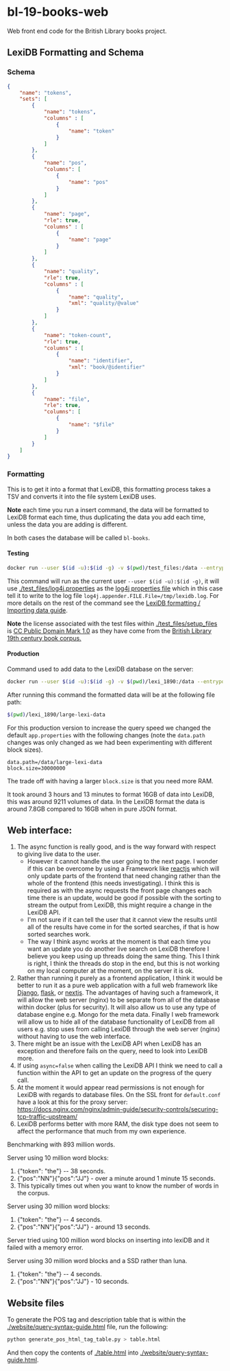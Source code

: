 # bl-19-books-web

Web front end code for the British Library books project.


## LexiDB Formatting and Schema

### Schema

``` json
{
    "name": "tokens",
    "sets": [
        {
            "name": "tokens",
            "columns" : [
                {
                    "name": "token"
                }
            ]
        },
        {
            "name": "pos",
            "columns": [
                {
                    "name": "pos"
                }
            ]
        },
        {
            "name": "page",
            "rle": true,
            "columns" : [
                {
                    "name": "page"
                }
            ]
        },
        {
            "name": "quality",
            "rle": true,
            "columns" : [
                {
                    "name": "quality",
                    "xml": "quality/@value"
                }
            ]
        },
        {
            "name": "token-count",
            "rle": true,
            "columns" : [
                {
                    "name": "identifier",
                    "xml": "book/@identifier"
                }
            ]
        },
        {
            "name": "file",
            "rle": true,
            "columns": [
                {
                    "name": "$file"
                }
            ]
        }
    ]
}
```

### Formatting

This is to get it into a format that LexiDB, this formatting process takes a TSV and converts it into the file system LexiDB uses.

**Note** each time you run a insert command, the data will be formatted to LexiDB format each time, thus duplicating the data you add each time, unless the data you are adding is different.

In both cases the database will be called `bl-books`.

#### Testing

``` bash
docker run --user $(id -u):$(id -g) -v $(pwd)/test_files:/data --entrypoint "java" --rm ghcr.io/ucrel/lexidb:0.1.1 -Dlog4j.configuration=file:/data/log4j.properties -cp lexidb-2.0.jar util/Insert /data/app.properties bl-books /data/setup_files/.conf.json /data/setup_files
```

This command will run as the current user `--user $(id -u):$(id -g)`, it will use [./test_files/log4j.properties](./test_files/log4j.properties) as the [log4j properties file](https://docs.oracle.com/cd/E29578_01/webhelp/cas_webcrawler/src/cwcg_config_log4j_file.html) which in this case tell it to write to the log file `log4j.appender.FILE.File=/tmp/lexidb.log`. For more details on the rest of the command see the [LexiDB formatting / Importing data guide](https://github.com/UCREL/lexidb#formatting--importing-data). 

**Note** the license associated with the test files within [./test_files/setup_files](./test_files/setup_files) is [CC Public Domain Mark 1.0](https://creativecommons.org/publicdomain/mark/1.0/) as they have come from the [British Library 19th century book corpus.](https://doi.org/10.21250/db14)


#### Production

Command used to add data to the LexiDB database on the server:

``` bash
docker run --user $(id -u):$(id -g) -v $(pwd)/lexi_1890:/data --entrypoint "java" --rm ghcr.io/ucrel/lexidb:0.1.1 -Dlog4j.configuration=file:/data/log4j.properties -cp lexidb-2.0.jar util/Insert /data/app.properties bl-books /data/.conf.json /data/alt_1890_english_books_spacy_output
```

After running this command the formatted data will be at the following file path:

``` bash
$(pwd)/lexi_1890/large-lexi-data
```

For this production version to increase the query speed we changed the default `app.properties` with the following changes (note the `data.path` changes was only changed as we had been experimenting with different block sizes).

```
data.path=/data/large-lexi-data
block.size=30000000
```

The trade off with having a larger `block.size` is that you need more RAM.

It took around 3 hours and 13 minutes to format 16GB of data into LexiDB, this was around 9211 volumes of data. In the LexiDB format the data is around 7.8GB compared to 16GB when in pure JSON format.

## Web interface:

1. The async function is really good, and is the way forward with respect to giving live data to the user. 
    * However it cannot handle the user going to the next page. I wonder if this can be overcome by using a Framework like [reactjs](https://reactjs.org/) which will only update parts of the frontend that need changing rather than the whole of the frontend (this needs investigating). I think this is required as with the async requests the front page changes each time there is an update, would be good if possible with the sorting to stream the output from LexiDB, this might require a change in the LexiDB API.
    * I'm not sure if it can tell the user that it cannot view the results until all of the results have come in for the sorted searches, if that is how sorted searches work.
    * The way I think async works at the moment is that each time you want an update you do another live search on LexiDB therefore I believe you keep using up threads doing the same thing. This I think is right, I think the threads do stop in the end, but this is not working on my local computer at the moment, on the server it is ok.
2. Rather than running it purely as a frontend application, I think it would be better to run it as a pure web application with a full web framework like [Django](https://www.djangoproject.com/), [flask](https://flask.palletsprojects.com/en/2.0.x/), or [nextjs](https://nextjs.org/). The advantages of having such a framework, it will allow the web server (nginx) to be separate from all of the database within docker (plus for security). It will also allow us to use any type of database engine e.g. Mongo for the meta data. Finally I web framework will allow us to hide all of the database functionality of LexiDB from all users e.g. stop uses from calling LexiDB through the web server (nginx) without having to use the web interface.
3. There might be an issue with the LexiDB API when LexiDB has an exception and therefore fails on the query, need to look into LexiDB more.
4. If using `async=false` when calling the LexiDB API I think we need to call a function within the API to get an update on the progress of the query call.
5. At the moment it would appear read permissions is not enough for LexiDB with regards to database files. On the SSL front for `default.conf` have a look at this for the proxy server: https://docs.nginx.com/nginx/admin-guide/security-controls/securing-tcp-traffic-upstream/
6. LexiDB performs better with more RAM, the disk type does not seem to affect the performance that much from my own experience.

Benchmarking with 893 million words.

Server using 10 million word blocks:

1. {"token": "the"} -- 38 seconds.
2. {"pos":"NN"}{"pos":"JJ"} - over a minute around 1 minute 15 seconds.
3. This typically times out when you want to know the number of words in the corpus.

Server using 30 million word blocks:

1. {"token": "the"} -- 4 seconds.
2. {"pos":"NN"}{"pos":"JJ"} - around 13 seconds.

Server tried using 100 million word blocks on inserting into lexiDB and it failed with a memory error.

Server using 30 million word blocks and a SSD rather than luna.

1. {"token": "the"} -- 4 seconds.
2. {"pos":"NN"}{"pos":"JJ"} - 10 seconds.



## Website files

To generate the POS tag and description table that is within the [./website/query-syntax-guide.html](./website/query-syntax-guide.html) file, run the following:

``` bash
python generate_pos_html_tag_table.py > table.html
```

And then copy the contents of [./table.html](./table.html) into [./website/query-syntax-guide.html](./website/query-syntax-guide.html).